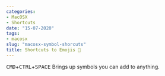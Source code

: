 ```yaml
---
categories:
- MacOSX
- Shortcuts
date: "15-07-2020"
tags:
- macosx
slug: "macosx-symbol-shorcuts"
title: Shortcuts to Emojis 🤯
---
```

<kbd>CMD</kbd>+<kbd>CTRL</kbd>+<kbd>SPACE</kbd> Brings up symbols you can add to anything.
